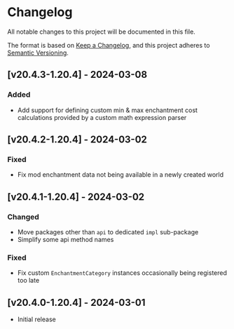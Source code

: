 # Changelog
All notable changes to this project will be documented in this file.

The format is based on [Keep a Changelog](https://keepachangelog.com/en/1.0.0/),
and this project adheres to [Semantic Versioning](https://semver.org/spec/v2.0.0.html).

## [v20.4.3-1.20.4] - 2024-03-08
### Added
- Add support for defining custom min & max enchantment cost calculations provided by a custom math expression parser

## [v20.4.2-1.20.4] - 2024-03-02
### Fixed
- Fix mod enchantment data not being available in a newly created world

## [v20.4.1-1.20.4] - 2024-03-02
### Changed
- Move packages other than `api` to dedicated `impl` sub-package
- Simplify some api method names
### Fixed
- Fix custom `EnchantmentCategory` instances occasionally being registered too late

## [v20.4.0-1.20.4] - 2024-03-01
- Initial release
